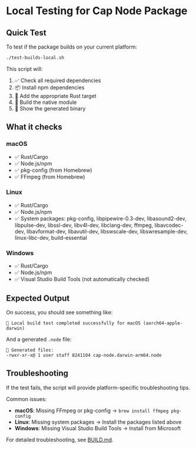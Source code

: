 # Local Testing for Cap Node Package

## Quick Test

To test if the package builds on your current platform:

```bash
./test-builds-local.sh
```

This script will:
1. ✅ Check all required dependencies
2. 📦 Install npm dependencies
3. 🎯 Add the appropriate Rust target
4. 🔨 Build the native module
5. 📁 Show the generated binary

## What it checks

### macOS
- ✅ Rust/Cargo
- ✅ Node.js/npm
- ✅ pkg-config (from Homebrew)
- ✅ FFmpeg (from Homebrew)

### Linux
- ✅ Rust/Cargo  
- ✅ Node.js/npm
- ✅ System packages: pkg-config, libpipewire-0.3-dev, libasound2-dev, libpulse-dev, libssl-dev, libv4l-dev, libclang-dev, ffmpeg, libavcodec-dev, libavformat-dev, libavutil-dev, libswscale-dev, libswresample-dev, linux-libc-dev, build-essential

### Windows
- ✅ Rust/Cargo
- ✅ Node.js/npm
- ✅ Visual Studio Build Tools (not automatically checked)

## Expected Output

On success, you should see something like:
```
🎉 Local build test completed successfully for macOS (aarch64-apple-darwin)
```

And a generated `.node` file:
```
📁 Generated files:
-rwxr-xr-x@ 1 user staff 8241104 cap-node.darwin-arm64.node
```

## Troubleshooting

If the test fails, the script will provide platform-specific troubleshooting tips.

Common issues:
- **macOS**: Missing FFmpeg or pkg-config → `brew install ffmpeg pkg-config`
- **Linux**: Missing system packages → Install the packages listed above
- **Windows**: Missing Visual Studio Build Tools → Install from Microsoft

For detailed troubleshooting, see [BUILD.md](./BUILD.md).
